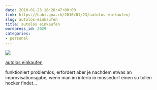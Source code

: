 ```yaml
---
date: 2010-01-23 16:28:47+00:00
link: https://habi.gna.ch/2010/01/23/autolos-einkaufen/
slug: autolos-einkaufen
title: autolos einkaufen
wordpress_id: 2029
categories:
- personal
---
```



 [![](https://static.flickr.com/4067/4297321349_3d90c5388a_m.jpg)](https://www.flickr.com/photos/habi/4297321349/)
   

 
  [autolos einkaufen](https://www.flickr.com/photos/habi/4297321349/)
    

 



funktioniert problemlos, erfordert aber je nachdem etwas an improvisationsgabe, wenn man im interio in mossedorf einen so tollen hocker findet...
  


